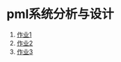 # pml系统分析与设计

1. [作业1](./hw1.html "作业1")
1. [作业2](./hw1.md "作业2")
1. [作业3](http://www.baidu.com "作业3")